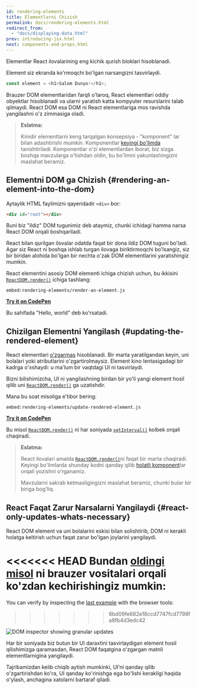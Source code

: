 ```yaml
---
id: rendering-elements
title: Elementlarni Chizish
permalink: docs/rendering-elements.html
redirect_from:
  - "docs/displaying-data.html"
prev: introducing-jsx.html
next: components-and-props.html
---
```


Elementlar React ilovalarining eng kichik qurish bloklari hisoblanadi.

Element siz ekranda ko'rmoqchi bo'lgan narsangizni tasvirlaydi.

```js
const element = <h1>Salom Dunyo!</h1>;
```

Brauzer DOM elementlaridan farqli o'laroq, React elementlari oddiy obyektlar hisoblanadi va ularni yaratish katta kompyuter resurslarini talab qilmaydi. React DOM esa DOM ni React elementlariga mos ravishda yangilashni o'z zimmasiga oladi.

>**Eslatma:**
>
>Kimdir elementlarni keng tarqalgan konsepsiya - "komponent" lar bilan adashtirishi mumkin. Komponentlar [keyingi bo'limda](/docs/components-and-props.html) tanishtiriladi. Komponentlar o'zi elementlardan iborat, biz sizga boshqa mavzularga o'tishdan oldin, bu bo'limni yakunlashingizni maslahat beramiz.

## Elementni DOM ga Chizish {#rendering-an-element-into-the-dom}

Aytaylik HTML faylimizni qayeridadir `<div>` bor:

```html
<div id="root"></div>
```

Buni biz "ildiz" DOM tugunimiz deb ataymiz, chunki ichidagi hamma narsa React DOM orqali boshqariladi.

React bilan qurilgan ilovalar odatda faqat bir dona ildiz DOM tuguni bo'ladi. Agar siz React ni boshqa ishlab turgan ilovaga biriktirmoqchi bo'lsangiz, siz bir biridan alohida bo'lgan bir nechta o'zak DOM elementlarini yaratishingiz mumkin.

React elementini asosiy DOM elementi ichiga chizish uchun, bu ikkisini [`ReactDOM.render()`](/docs/react-dom.html#render) ichiga tashlang:

`embed:rendering-elements/render-an-element.js`

**[Try it on CodePen](https://codepen.io/gaearon/pen/ZpvBNJ?editors=1010)**

Bu sahifada "Hello, world" deb ko'rsatadi.

## Chizilgan Elementni Yangilash {#updating-the-rendered-element}

React elementlari [o'zgarmas](https://en.wikipedia.org/wiki/Immutable_object) hisoblanadi. Bir marta yaratilgandan keyin, uni bolalari yoki atributlarini o'zgartirolmaysiz. Element kino lentasigadagi bir kadrga o'xshaydi: u ma'lum bir vaqtdagi UI ni tasvirlaydi.

Bizni bilishimizcha, UI ni yangilashning birdan bir yo'li yangi element hosil qilib uni [`ReactDOM.render()`](/docs/react-dom.html#render) ga uzatishdir.

Mana bu soat misoliga e'tibor bering:

`embed:rendering-elements/update-rendered-element.js`

**[Try it on CodePen](https://codepen.io/gaearon/pen/gwoJZk?editors=1010)**

Bu misol [`ReactDOM.render()`](/docs/react-dom.html#render) ni har soniyada [`setInterval()`](https://developer.mozilla.org/en-US/docs/Web/API/WindowTimers/setInterval) kolbek orqali chaqiradi.

>**Eslatma:**
>
>React ilovalari amalda [`ReactDOM.render()`](/docs/react-dom.html#render)ni faqat bir marta chaqiradi. Keyingi bo'limlarda shunday kodni qanday qilib [holatli komponent](/docs/state-and-lifecycle.html)lar orqali yozishni oʻrganamiz.
>
>Mavzularni sakrab ketmasligingizni maslahat beramiz, chunki bular bir biriga bog'liq.

## React Faqat Zarur Narsalarni Yangilaydi {#react-only-updates-whats-necessary}

React DOM element va uni bolalarini eskisi bilan solishtirib, DOM ni kerakli holatga keltirish uchun faqat zarur bo'lgan joylarini yangilaydi.

<<<<<<< HEAD
Bundan [oldingi misol](codepen://rendering-elements/update-rendered-element) ni brauzer vositalari orqali ko'zdan kechirishingiz mumkin:
=======
You can verify by inspecting the [last example](https://codepen.io/gaearon/pen/gwoJZk?editors=1010) with the browser tools:
>>>>>>> 6bd09fe682e18ccd7747fcd7798fa8fb4d3edc42

![DOM inspector showing granular updates](../images/docs/granular-dom-updates.gif)

Har bir soniyada biz butun bir UI daraxtini tasvirlaydigan element hosil qilishimizga qaramasdan, React DOM faqatgina oʻzgargan matnli elementlarnigina yangilaydi.

Tajribamizdan kelib chiqib aytish mumkinki, UIʼni qanday qilib o'zgartirishdan ko'ra, UI qanday ko'rinishga ega bo'lishi kerakligi haqida o'ylash, anchagina xatolarni bartaraf qiladi.
